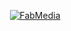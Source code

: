 <p align="center">
  <a href="https://vensys.io" target="_blank"><img src="https://assets.vensys.io/images/vensys-banner.png" alt="FabMedia"></a>
</p>
